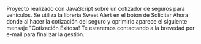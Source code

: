 Proyecto realizado con JavaScript sobre un cotizador de seguros para vehiculos. 
Se utiliza la librería Sweet Alert en el botón de Solicitar Ahora donde al hacer la cotización del seguro y oprimirlo aparece el siguiente mensaje "Cotización Exitosa! Te estaremos contactando a la brevedad por e-mail para finalizar la gestión. 
